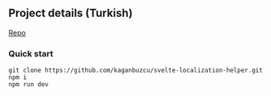 ## Project details (Turkish)
[Repo](https://github.com/kaganbuzcu/okr-markdown)


### Quick start
```
git clone https://github.com/kaganbuzcu/svelte-localization-helper.git
npm i
npm run dev
```